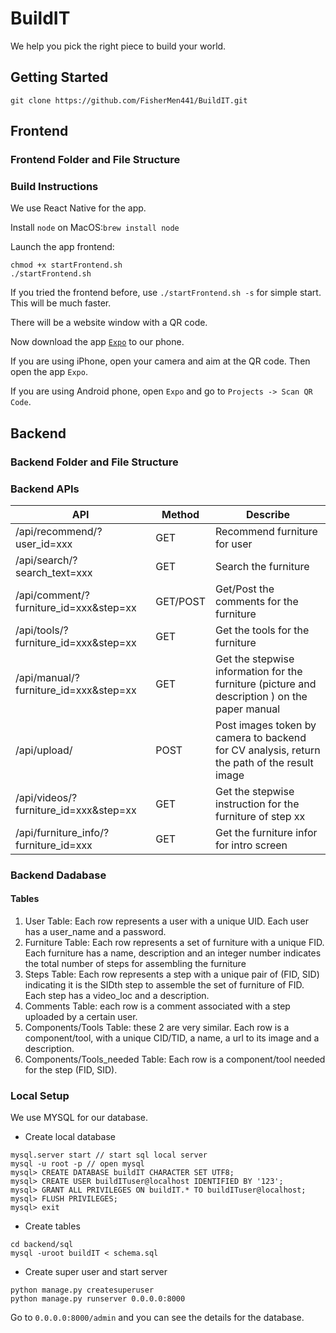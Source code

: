 # BuildIT
We help you pick the right piece to build your world.

## Getting Started

```
git clone https://github.com/FisherMen441/BuildIT.git
```

## Frontend

### Frontend Folder and File Structure

### Build Instructions

We use React Native for the app.

Install `node` on MacOS:`brew install node`

Launch the app frontend:

```
chmod +x startFrontend.sh
./startFrontend.sh
```

If you tried the frontend before, use `./startFrontend.sh -s` for simple start. This will be much faster.

There will be a website window with a QR code.

Now download the app [`Expo`](https://expo.io/) to our phone.

If you are using iPhone, open your camera and aim at the QR code. Then open the app `Expo`. 

If you are using Android phone, open `Expo` and go to `Projects -> Scan QR Code`.

## Backend

### Backend Folder and File Structure

### Backend APIs

| API                                   | Method   | Describe                                                     |
| ------------------------------------- | -------- | ------------------------------------------------------------ |
| /api/recommend/?user_id=xxx            | GET      | Recommend furniture for user                                 |
| /api/search/?search_text=xxx          | GET      | Search the furniture                                         |
| /api/comment/?furniture_id=xxx&step=xx | GET/POST | Get/Post the comments for the furniture                      |
| /api/tools/?furniture_id=xxx&step=xx   | GET      | Get the tools for the furniture                              |
| /api/manual/?furniture_id=xxx&step=xx  | GET      | Get the stepwise information for the furniture (picture and description ) on the paper manual |
| /api/upload/                           | POST     | Post images token by camera to backend for CV analysis, return the path of the result image         |
| /api/videos/?furniture_id=xxx&step=xx  | GET      | Get the stepwise instruction for the furniture of step xx    |
| /api/furniture_info/?furniture_id=xxx | GET | Get the furniture infor for intro screen |

### Backend Dadabase

#### Tables

1. User Table: Each row represents a user with a unique UID. Each user has a user_name and a password.
2. Furniture Table: Each row represents a set of furniture with a unique FID. Each furniture has a name, description and an integer number indicates the total number of steps for assembling the furniture
3. Steps Table: Each row represents a step with a unique pair of (FID, SID) indicating it is the SIDth step to assemble the set of furniture of FID. Each step has a video_loc and a description.
4. Comments Table: each row is a comment associated with a step uploaded by a certain user.
5. Components/Tools Table: these 2 are very similar. Each row is a component/tool, with a unique CID/TID, a name, a url to its image and a description.
6. Components/Tools_needed Table: Each row is a component/tool needed for the step (FID, SID).

### Local Setup

We use MYSQL for our database.

* Create local database

```
mysql.server start // start sql local server
mysql -u root -p // open mysql
mysql> CREATE DATABASE buildIT CHARACTER SET UTF8;
mysql> CREATE USER buildITuser@localhost IDENTIFIED BY '123';
mysql> GRANT ALL PRIVILEGES ON buildIT.* TO buildITuser@localhost;
mysql> FLUSH PRIVILEGES;
mysql> exit
```

* Create tables

```
cd backend/sql
mysql -uroot buildIT < schema.sql
```

* Create super user and start server

```
python manage.py createsuperuser
python manage.py runserver 0.0.0.0:8000
```

Go to `0.0.0.0:8000/admin` and you can see the details for the database.
